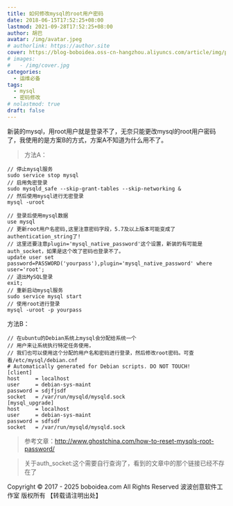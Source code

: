 ```yaml
---
title: 如何修改mysql的root用户密码
date: 2018-06-15T17:52:25+08:00
lastmod: 2021-09-28T17:52:25+08:00
author: 胡巴
avatar: /img/avatar.jpeg
# authorlink: https://author.site
cover: https://blog-boboidea.oss-cn-hangzhou.aliyuncs.com/article/img/posts/如何修改mysql的root用户密码.jpg
# images:
#   - /img/cover.jpg
categories:
  - 运维必备
tags:
  - mysql
  - 密码修改
# nolastmod: true
draft: false
---
```


新装的mysql，用root用户就是登录不了，无奈只能更改mysql的root用户密码了，我使用的是方案B的方式，方案A不知道为什么用不了。

<!--more-->

> 方法A：
```
// 停止mysql服务
sudo service stop mysql
// 启用免密登录
sudo mysqld_safe --skip-grant-tables --skip-networking &
// 然后使用mysql进行无密登录
mysql -uroot

// 登录后使用mysql数据
use mysql
// 更新root用户名密码,这里注意密码字段，5.7及以上版本可能变成了authentication_string了!
// 这里还要注意plugin='mysql_native_password'这个设置，新装的有可能是auth_socket，如果是这个改了密码也登录不了。
update user set password=PASSWORD('yourpass'),plugin='mysql_native_password' where user='root';
// 退出MySQL登录
exit;
// 重新启动mysql服务
sudo service mysql start
// 使用root进行登录
mysql -uroot -p yourpass
```

方法B：

```
// 在ubuntu的Debian系统上mysql会分配给系统一个
// 用户来让系统执行特定任务使用，
// 我们也可以使用这个分配的用户名和密码进行登录，然后修改root密码。可查看/etc/mysql/debian.cnf
# Automatically generated for Debian scripts. DO NOT TOUCH!
[client]
host     = localhost
user     = debian-sys-maint
password = sdjfjsdf
socket   = /var/run/mysqld/mysqld.sock
[mysql_upgrade]
host     = localhost
user     = debian-sys-maint
password = sdfsdf
socket   = /var/run/mysqld/mysqld.sock
```

> 参考文章：http://www.ghostchina.com/how-to-reset-mysqls-root-password/

> 关于auth_socket:这个需要自行查询了，看到的文章中的那个链接已经不存在了

<!--declare-declare-->

Copyright &copy; 2017 - 2025 boboidea.com All Rights Reserved 波波创意软件工作室 版权所有 【转载请注明出处】
